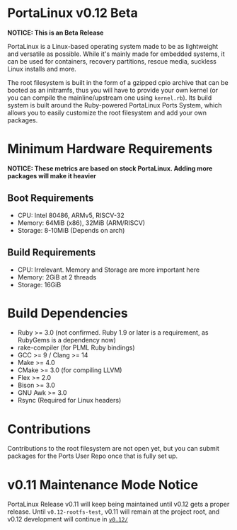 # PortaLinux v0.12 Beta

**NOTICE: This is an Beta Release**

PortaLinux is a Linux-based operating system made to be as lightweight and
versatile as possible. While it's mainly made for embedded systems, it can be
used for containers, recovery partitions, rescue media, suckless Linux installs
and more.

The root filesystem is built in the form of a gzipped cpio archive that can be
booted as an initramfs, thus you will have to provide your own kernel (or you
can compile the mainline/upstream one using `kernel.rb`). Its build system is
built around the Ruby-powered PortaLinux Ports System, which allows you to
easily customize the root filesystem and add your own packages.

# Minimum Hardware Requirements

**NOTICE: These metrics are based on stock PortaLinux. Adding more packages will make it heavier**

## Boot Requirements

- CPU: Intel 80486, ARMv5, RISCV-32
- Memory: 64MiB (x86), 32MiB (ARM/RISCV)
- Storage: 8-10MiB (Depends on arch)

## Build Requirements

- CPU: Irrelevant. Memory and Storage are more important here
- Memory: 2GiB at 2 threads
- Storage: 16GiB

# Build Dependencies

- Ruby >= 3.0 (not confirmed. Ruby 1.9 or later is a requirement, as RubyGems is a dependency now)
- rake-compiler (for PLML Ruby bindings)
- GCC >= 9 / Clang >= 14
- Make >= 4.0
- CMake >= 3.0 (for compiling LLVM)
- Flex >= 2.0
- Bison >= 3.0
- GNU Awk >= 3.0
- Rsync (Required for Linux headers)

# Contributions

Contributions to the root filesystem are not open yet, but you can submit
packages for the Ports User Repo once that is fully set up.

# v0.11 Maintenance Mode Notice

PortaLinux Release v0.11 will keep being maintained until v0.12 gets a proper
release. Until `v0.12-rootfs-test`, v0.11 will remain at the project root, and
v0.12 development will continue in [`v0.12/`](v0.12)
